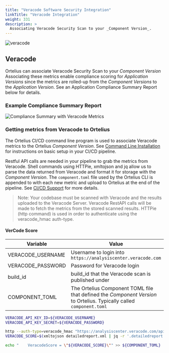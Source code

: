 ```yaml
---
title: "Veracode Software Security Integration"
linkTitle: "Veracode Integration"
weight: 331
description: >
  Associating Veracode Security Scan to your _Component Version_.
---
```


![veracode](/guides/userguide/images/veracode.png)

## Veracode

Ortelius can associate Veracode Security Scan to your _Component Version_  Associating these metrics enable compliance scoring for _Application Versions_ since the metrics are rolled-up from the _Component Versions_ to the _Application Version_.  See an Application Compliance Summary Report below for details.

### Example Compliance Summary Report

![Compliance Summary with Veracode Metrics](/guides/userguide/images/scorecard-complete-vc.png)

### Getting metrics from Veracode to Ortelius

The Ortelius CI/CD command line program is used to associate Veracode metrics to the Ortelius _Component Version_.  See [Command Line Installation](https://docs.ortelius.io/guides/userguide/installation-and-support/0-commandlineinterface/) for instructions on basic setup in your CI/CD pipeline.

Restful API calls are needed in your pipeline to grab the metrics from Veracode.  Shell commands using HTTPie, xmltojson and jq allow us to parse the data returned from Veracode and format it for storage with the _Component Version_.  The `component.toml` file used by the Ortelius CLI is appended to with each new metric and upload to Ortelius at the end of the pipeline.  See [CI/CD Support](https://docs.ortelius.io/guides/userguide/integrations/ci-cd_integrations/) for more details.

> Note: Your codebase must be scanned with Veracode and the results uploaded to the Veracode Server.  Veracode RestAPI calls will be made to fetch the metrics from the stored scanned results.  HTTPie (http command) is used in order to authenticate using the veracode_hmac auth-type.

#### VerCode Score

| Variable          | Value                                                                                                                 |
|-------------------|-----------------------------------------------------------------------------------------------------------------------|
| VERACODE_USERNAME | Username to login into `https://analysiscenter.veracode.com`                                                          |
| VERACODE_PASSWORD | Password for Veracode login                                                                                           |
| build_id          | build_id that the Veracode scan is published under                                                                    |
| COMPONENT_TOML    | The Ortelius Component TOML file that defined the _Component Version_ to Ortelius.  Typically called `component.toml` |

```bash
VERACODE_API_KEY_ID=${VERACODE_USERNAME}
VERACODE_API_KEY_SECRET=${VERACODE_PASSWORD}

http --auth-type=veracode_hmac "https://analysiscenter.veracode.com/api/5.0/detailedreport.do" "build_id==${build_id}" > detailedreport.xml
VERACODE_SCORE=$(xmltojson detailedreport.xml | jq -r '.detailedreport."static-analysis"."@score"')

echo "    VeracodeScore = \"${VERACODE_SCORE}\"" >> ${COMPONENT_TOML}
```
